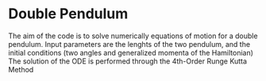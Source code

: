 # Double Pendulum
The aim of the code is to solve numerically equations of motion for a double pendulum.
Input parameters are the lenghts of the two pendulum, and the initial conditions (two angles and generalized momenta of the Hamiltonian)
The solution of the ODE is performed through the 4th-Order Runge Kutta Method
